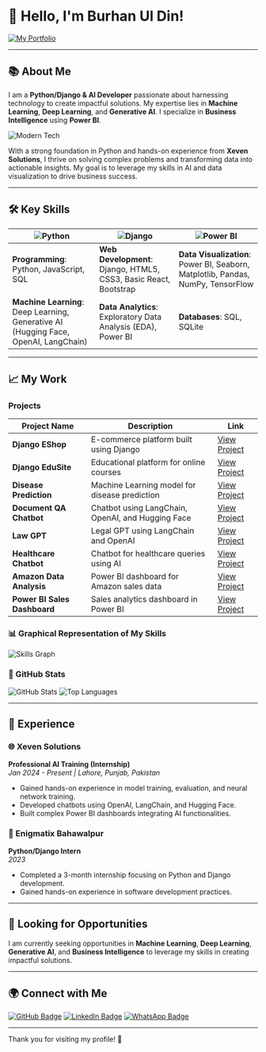 # 👋 Hello, I'm **Burhan Ul Din**!

[![My Portfolio](https://img.shields.io/badge/Check%20My%20Portfolio-FF5733?style=flat&logo=appveyor&logoColor=white)](https://66f25f149d424c981fd5c6b5--cosmic-blancmange-c3f6b1.netlify.app/)

---

## 📚 About Me

I am a **Python/Django & AI Developer** passionate about harnessing technology to create impactful solutions. My expertise lies in **Machine Learning**, **Deep Learning**, and **Generative AI**. I specialize in **Business Intelligence** using **Power BI**.

![Modern Tech](https://www.google.com/imgres?imgurl=https%3A%2F%2Fimg.freepik.com%2Fpremium-vector%2Fyoung-man-using-computer-desk-working-online-illustration_24877-69117.jpg&tbnid=KlPZzfbJG9YfgM&vet=10CAYQxiAoBGoXChMI4I_H0oDbiAMVAAAAAB0AAAAAEBQ..i&imgrefurl=https%3A%2F%2Fwww.freepik.com%2Fpremium-vector%2Fyoung-man-using-computer-desk-working-online-illustration_10325812.htm&docid=f4MdvdG0Q2zx5M&w=626&h=626&itg=1&q=modern%20about%20me%20image%20man%20working%20on%20the%20laptop%20and%20show%20white%20image%20with%20black%20circle&ved=0CAYQxiAoBGoXChMI4I_H0oDbiAMVAAAAAB0AAAAAEBQ) <!-- Replace with a modern technology image URL -->

With a strong foundation in Python and hands-on experience from **Xeven Solutions**, I thrive on solving complex problems and transforming data into actionable insights. My goal is to leverage my skills in AI and data visualization to drive business success.

---

## 🛠️ Key Skills

| ![Python](https://img.shields.io/badge/Python-3776AB?style=flat&logo=python&logoColor=white) | ![Django](https://img.shields.io/badge/Django-092E20?style=flat&logo=django&logoColor=white) | ![Power BI](https://img.shields.io/badge/Power%20BI-F2C94C?style=flat&logo=powerbi&logoColor=white) |
|-------------------------------------------------------------------------------------------------|---------------------------------------------------------------------------------------------------|--------------------------------------------------------------------------------------------------------------------|
| **Programming**: Python, JavaScript, SQL                                                        | **Web Development**: Django, HTML5, CSS3, Basic React, Bootstrap                                   | **Data Visualization**: Power BI, Seaborn, Matplotlib, Pandas, NumPy, TensorFlow                                  |
| **Machine Learning**: Deep Learning, Generative AI (Hugging Face, OpenAI, LangChain)          | **Data Analytics**: Exploratory Data Analysis (EDA), Power BI                                       | **Databases**: SQL, SQLite                                                                                       |

---

## 📈 My Work

### Projects

| Project Name | Description | Link |
|--------------|-------------|------|
| **Django EShop** | E-commerce platform built using Django | [View Project](#) |
| **Django EduSite** | Educational platform for online courses | [View Project](#) |
| **Disease Prediction** | Machine Learning model for disease prediction | [View Project](#) |
| **Document QA Chatbot** | Chatbot using LangChain, OpenAI, and Hugging Face | [View Project](#) |
| **Law GPT** | Legal GPT using LangChain and OpenAI | [View Project](#) |
| **Healthcare Chatbot** | Chatbot for healthcare queries using AI | [View Project](#) |
| **Amazon Data Analysis** | Power BI dashboard for Amazon sales data | [View Project](#) |
| **Power BI Sales Dashboard** | Sales analytics dashboard in Power BI | [View Project](#) |

### 📊 Graphical Representation of My Skills

![Skills Graph](https://www.example.com/skills-graph.jpg) <!-- Replace with a skills graph image URL -->

### 🚀 GitHub Stats

![GitHub Stats](https://github-readme-stats.vercel.app/api?username=yourusername&show_icons=true&theme=radical) <!-- Replace with your GitHub username -->
![Top Languages](https://github-readme-stats.vercel.app/api/top-langs/?username=yourusername&theme=radical&layout=compact) <!-- Replace with your GitHub username -->

---

## 💼 Experience

### 🌐 Xeven Solutions
**Professional AI Training (Internship)**  
*Jan 2024 - Present | Lahore, Punjab, Pakistan*

- Gained hands-on experience in model training, evaluation, and neural network training.
- Developed chatbots using OpenAI, LangChain, and Hugging Face.
- Built complex Power BI dashboards integrating AI functionalities.

### 🏢 Enigmatix Bahawalpur
**Python/Django Intern**  
*2023*

- Completed a 3-month internship focusing on Python and Django development.
- Gained hands-on experience in software development practices.

---

## 🌟 Looking for Opportunities

I am currently seeking opportunities in **Machine Learning**, **Deep Learning**, **Generative AI**, and **Business Intelligence** to leverage my skills in creating impactful solutions.

---

## 🌍 Connect with Me

<a href="https://github.com/yourusername" target="_blank"><img src="https://img.shields.io/badge/GitHub-181717?style=flat&logo=github&logoColor=white" alt="GitHub Badge" /></a>
<a href="https://www.linkedin.com/in/yourprofile" target="_blank"><img src="https://img.shields.io/badge/LinkedIn-0077B5?style=flat&logo=linkedin&logoColor=white" alt="LinkedIn Badge" /></a>
<a href="https://wa.me/yourwhatsappnumber" target="_blank"><img src="https://img.shields.io/badge/WhatsApp-25D366?style=flat&logo=whatsapp&logoColor=white" alt="WhatsApp Badge" /></a>

---

Thank you for visiting my profile! 🌟
